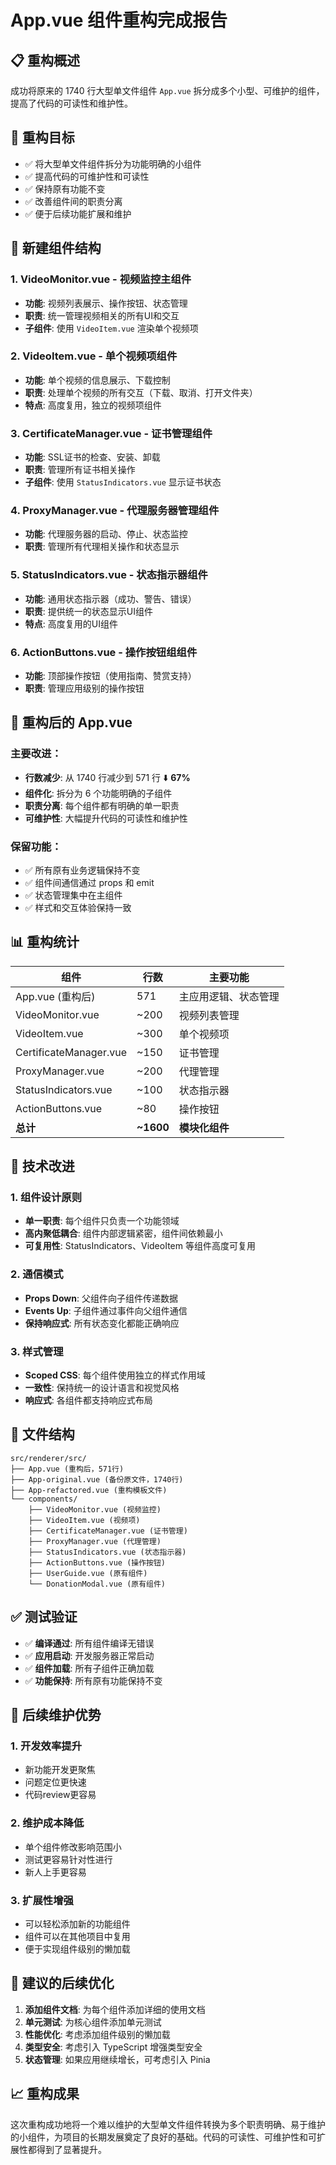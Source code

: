 # App.vue 组件重构完成报告

## 📋 重构概述

成功将原来的 1740 行大型单文件组件 `App.vue` 拆分成多个小型、可维护的组件，提高了代码的可读性和维护性。

## 🎯 重构目标

- ✅ 将大型单文件组件拆分为功能明确的小组件
- ✅ 提高代码的可维护性和可读性
- ✅ 保持原有功能不变
- ✅ 改善组件间的职责分离
- ✅ 便于后续功能扩展和维护

## 📁 新建组件结构

### 1. **VideoMonitor.vue** - 视频监控主组件
- **功能**: 视频列表展示、操作按钮、状态管理
- **职责**: 统一管理视频相关的所有UI和交互
- **子组件**: 使用 `VideoItem.vue` 渲染单个视频项

### 2. **VideoItem.vue** - 单个视频项组件
- **功能**: 单个视频的信息展示、下载控制
- **职责**: 处理单个视频的所有交互（下载、取消、打开文件夹）
- **特点**: 高度复用，独立的视频项组件

### 3. **CertificateManager.vue** - 证书管理组件
- **功能**: SSL证书的检查、安装、卸载
- **职责**: 管理所有证书相关操作
- **子组件**: 使用 `StatusIndicators.vue` 显示证书状态

### 4. **ProxyManager.vue** - 代理服务器管理组件
- **功能**: 代理服务器的启动、停止、状态监控
- **职责**: 管理所有代理相关操作和状态显示

### 5. **StatusIndicators.vue** - 状态指示器组件
- **功能**: 通用状态指示器（成功、警告、错误）
- **职责**: 提供统一的状态显示UI组件
- **特点**: 高度复用的UI组件

### 6. **ActionButtons.vue** - 操作按钮组组件
- **功能**: 顶部操作按钮（使用指南、赞赏支持）
- **职责**: 管理应用级别的操作按钮

## 🔄 重构后的 App.vue

### 主要改进：
- **行数减少**: 从 1740 行减少到 571 行 ⬇️ **67%**
- **组件化**: 拆分为 6 个功能明确的子组件
- **职责分离**: 每个组件都有明确的单一职责
- **可维护性**: 大幅提升代码的可读性和维护性

### 保留功能：
- ✅ 所有原有业务逻辑保持不变
- ✅ 组件间通信通过 props 和 emit
- ✅ 状态管理集中在主组件
- ✅ 样式和交互体验保持一致

## 📊 重构统计

| 组件 | 行数 | 主要功能 |
|------|------|----------|
| App.vue (重构后) | 571 | 主应用逻辑、状态管理 |
| VideoMonitor.vue | ~200 | 视频列表管理 |
| VideoItem.vue | ~300 | 单个视频项 |
| CertificateManager.vue | ~150 | 证书管理 |
| ProxyManager.vue | ~200 | 代理管理 |
| StatusIndicators.vue | ~100 | 状态指示器 |
| ActionButtons.vue | ~80 | 操作按钮 |
| **总计** | **~1600** | **模块化组件** |

## 🎨 技术改进

### 1. **组件设计原则**
- **单一职责**: 每个组件只负责一个功能领域
- **高内聚低耦合**: 组件内部逻辑紧密，组件间依赖最小
- **可复用性**: StatusIndicators、VideoItem 等组件高度可复用

### 2. **通信模式**
- **Props Down**: 父组件向子组件传递数据
- **Events Up**: 子组件通过事件向父组件通信
- **保持响应式**: 所有状态变化都能正确响应

### 3. **样式管理**
- **Scoped CSS**: 每个组件使用独立的样式作用域
- **一致性**: 保持统一的设计语言和视觉风格
- **响应式**: 各组件都支持响应式布局

## 🔧 文件结构

```
src/renderer/src/
├── App.vue (重构后，571行)
├── App-original.vue (备份原文件，1740行)
├── App-refactored.vue (重构模板文件)
└── components/
    ├── VideoMonitor.vue (视频监控)
    ├── VideoItem.vue (视频项)
    ├── CertificateManager.vue (证书管理)
    ├── ProxyManager.vue (代理管理)
    ├── StatusIndicators.vue (状态指示器)
    ├── ActionButtons.vue (操作按钮)
    ├── UserGuide.vue (原有组件)
    └── DonationModal.vue (原有组件)
```

## ✅ 测试验证

- ✅ **编译通过**: 所有组件编译无错误
- ✅ **应用启动**: 开发服务器正常启动
- ✅ **组件加载**: 所有子组件正确加载
- ✅ **功能保持**: 所有原有功能保持不变

## 🎯 后续维护优势

### 1. **开发效率提升**
- 新功能开发更聚焦
- 问题定位更快速
- 代码review更容易

### 2. **维护成本降低**
- 单个组件修改影响范围小
- 测试更容易针对性进行
- 新人上手更容易

### 3. **扩展性增强**
- 可以轻松添加新的功能组件
- 组件可以在其他项目中复用
- 便于实现组件级别的懒加载

## 🔮 建议的后续优化

1. **添加组件文档**: 为每个组件添加详细的使用文档
2. **单元测试**: 为核心组件添加单元测试
3. **性能优化**: 考虑添加组件级别的懒加载
4. **类型安全**: 考虑引入 TypeScript 增强类型安全
5. **状态管理**: 如果应用继续增长，可考虑引入 Pinia

## 📈 重构成果

这次重构成功地将一个难以维护的大型单文件组件转换为多个职责明确、易于维护的小组件，为项目的长期发展奠定了良好的基础。代码的可读性、可维护性和可扩展性都得到了显著提升。
